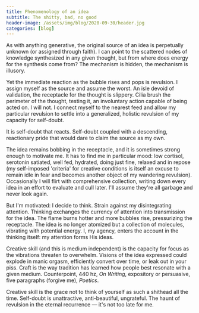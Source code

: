 ```yaml
---
title: Phenomenology of an idea
subtitle: The shitty, bad, no good
header-image: /assets/img/blog/2020-09-30/header.jpg
categories: [blog]
---
```


As with anything generative, the original source of an idea is perpetually unknown (or assigned through faith). I can point to the scattered nodes of knowledge synthesized in any given thought, but from where does energy for the synthesis come from? The mechanism is hidden, the mechanism is illusory.

Yet the immediate reaction as the bubble rises and pops is revulsion. I assign myself as the source and assume the worst. An isle devoid of validation, the receptacle for the thought is slippery. Cilia brush the perimeter of the thought, testing it, an involuntary action capable of being acted on. I will not. I connect myself to the nearest feed and allow my particular revulsion to settle into a generalized, holistic revulsion of my capacity for self-doubt.

It is self-doubt that reacts. Self-doubt coupled with a descending, reactionary pride that would dare to claim the source as my own.

The idea remains bobbing in the receptacle, and it is sometimes strong enough to motivate me. It has to find me in particular mood: low cortisol, serotonin satiated, well fed, hydrated, doing just fine, relaxed and in repose (my self-imposed 'criteria' for creative conditions is itself an excuse to remain idle in fear and becomes another object of my wandering revulsion). Occasionally I will flirt with comprehensive collection, writing down every idea in an effort to evaluate and cull later. I'll assume they're all garbage and never look again.

But I'm motivated: I decide to think. Strain against my disintegrating attention. Thinking exchanges the currency of attention into transmission for the idea. The flame burns hotter and more bubbles rise, pressurizing the receptacle. The idea is no longer atomized but a collection of molecules, vibrating with potential energy. I, my agency, enters the account in the thinking itself: my attention forms His ideas.

Creative skill (and this is medium independent) is the capacity for focus as the vibrations threaten to overwhelm. Visions of the idea expressed could explode in manic orgasm, efficiently convert over time, or leak out in your piss. Craft is the way tradition has learned how people best resonate with a given medium. Counterpoint, 440 hz, *On Writing*, expository or persuasive, five paragraphs (forgive me), *Poetics*.

Creative skill is the grace not to think of yourself as such a shithead all the time. Self-doubt is unattractive, anti-beautiful, ungrateful. The haunt of revulsion in the eternal recurrence — it's not too late for me.
